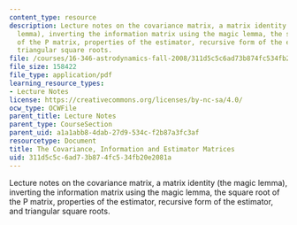 ```yaml
---
content_type: resource
description: Lecture notes on the covariance matrix, a matrix identity (the magic
  lemma), inverting the information matrix using the magic lemma, the square root
  of the P matrix, properties of the estimator, recursive form of the estimator, and
  triangular square roots.
file: /courses/16-346-astrodynamics-fall-2008/311d5c5c6ad73b874fc534fb20e2081a_lec_22.pdf
file_size: 158422
file_type: application/pdf
learning_resource_types:
- Lecture Notes
license: https://creativecommons.org/licenses/by-nc-sa/4.0/
ocw_type: OCWFile
parent_title: Lecture Notes
parent_type: CourseSection
parent_uid: a1a1abb8-4dab-27d9-534c-f2b87a3fc3af
resourcetype: Document
title: The Covariance, Information and Estimator Matrices
uid: 311d5c5c-6ad7-3b87-4fc5-34fb20e2081a
---
```

Lecture notes on the covariance matrix, a matrix identity (the magic lemma), inverting the information matrix using the magic lemma, the square root of the P matrix, properties of the estimator, recursive form of the estimator, and triangular square roots.